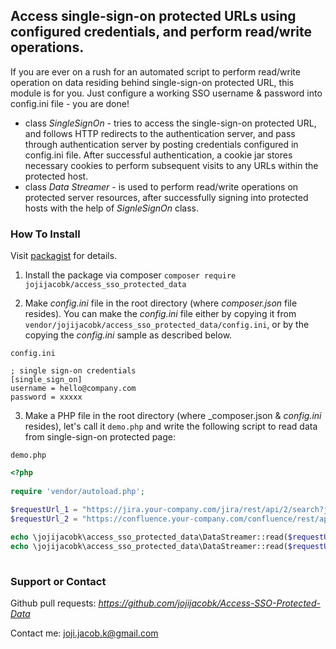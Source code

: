 ## Access single-sign-on protected URLs using configured credentials, and perform read/write operations.

If you are ever on a rush for an automated script to perform read/write operation on data residing behind single-sign-on protected URL, this module is for you. Just configure a working SSO username & password into config.ini file - you are done!

*  class _SingleSignOn_ - tries to access the single-sign-on protected URL, and follows HTTP redirects to the authentication server, and pass through authentication server by posting credentials configured in config.ini file. After successful authentication, a cookie jar stores necessary cookies to perform subsequent visits to any URLs within the protected host.
*  class _Data Streamer_ - is used to perform read/write operations on protected server resources, after successfully signing into protected hosts with the help of _SignleSignOn_ class.

### How To Install
Visit [packagist](https://packagist.org/packages/jojijacobk/access-sso-protected-data) for details. 

1. Install the package via composer 
```composer require jojijacobk/access_sso_protected_data```

2. Make _config.ini_ file in the root directory (where _composer.json_ file resides). You can make the _config.ini_ file either by copying it from `vendor/jojijacobk/access_sso_protected_data/config.ini`, or by the copying the _config.ini_ sample as described below.

` config.ini `

````
; single sign-on credentials
[single_sign_on]
username = hello@company.com
password = xxxxx
````

3. Make a PHP file in the root directory (where _composer.json & _config.ini_ resides), let's call it `demo.php` and write the following script to read data from single-sign-on protected page: 

` demo.php `

````PHP
<?php
 
require 'vendor/autoload.php';

$requestUrl_1 = "https://jira.your-company.com/jira/rest/api/2/search?jql=xxx";
$requestUrl_2 = "https://confluence.your-company.com/confluence/rest/api/content/yyy";
 
echo \jojijacobk\access_sso_protected_data\DataStreamer::read($requestUrl_1);
echo \jojijacobk\access_sso_protected_data\DataStreamer::read($requestUrl_2);
  
````

### Support or Contact

Github pull requests: *https://github.com/jojijacobk/Access-SSO-Protected-Data*
 
Contact me: <joji.jacob.k@gmail.com>

